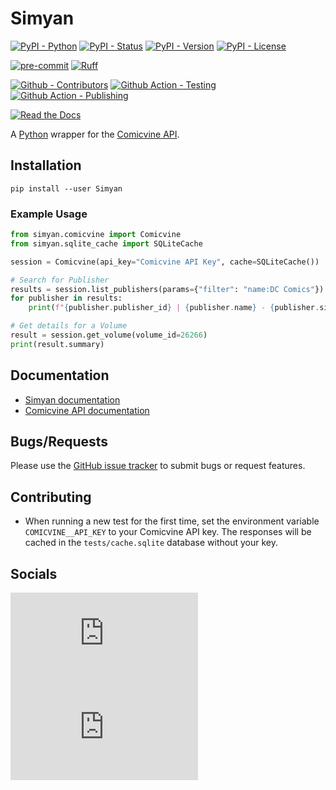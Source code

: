 # Simyan

[![PyPI - Python](https://img.shields.io/pypi/pyversions/Simyan.svg?logo=Python&label=Python&style=flat-square)](https://pypi.python.org/pypi/Simyan/)
[![PyPI - Status](https://img.shields.io/pypi/status/Simyan.svg?logo=Python&label=Status&style=flat-square)](https://pypi.python.org/pypi/Simyan/)
[![PyPI - Version](https://img.shields.io/pypi/v/Simyan.svg?logo=Python&label=Version&style=flat-square)](https://pypi.python.org/pypi/Simyan/)
[![PyPI - License](https://img.shields.io/pypi/l/Simyan.svg?logo=Python&label=License&style=flat-square)](https://opensource.org/licenses/GPL-3.0)

[![pre-commit](https://img.shields.io/badge/pre--commit-enabled-brightgreen?logo=pre-commit&style=flat-square)](https://github.com/pre-commit/pre-commit)
[![Ruff](https://img.shields.io/badge/ruff-enabled-brightgreen?logo=ruff&style=flat-square)](https://github.com/astral-sh/ruff)

[![Github - Contributors](https://img.shields.io/github/contributors/Metron-Project/Simyan.svg?logo=Github&label=Contributors&style=flat-square)](https://github.com/Metron-Project/Simyan/graphs/contributors)
[![Github Action - Testing](https://img.shields.io/github/actions/workflow/status/Metron-Project/Simyan/testing.yaml?branch=main&logo=Github&label=Testing&style=flat-square)](https://github.com/Metron-Project/Simyan/actions/workflows/testing.yaml)
[![Github Action - Publishing](https://img.shields.io/github/actions/workflow/status/Metron-Project/Simyan/publishing.yaml?branch=main&logo=Github&label=Publishing&style=flat-square)](https://github.com/Metron-Project/Simyan/actions/workflows/publishing.yaml)

[![Read the Docs](https://img.shields.io/readthedocs/simyan?label=Read-the-Docs&logo=Read-the-Docs&style=flat-square)](https://simyan.readthedocs.io/en/stable)

A [Python](https://www.python.org/) wrapper for the [Comicvine API](https://comicvine.gamespot.com/api/).

## Installation

```console
pip install --user Simyan
```

### Example Usage

```python
from simyan.comicvine import Comicvine
from simyan.sqlite_cache import SQLiteCache

session = Comicvine(api_key="Comicvine API Key", cache=SQLiteCache())

# Search for Publisher
results = session.list_publishers(params={"filter": "name:DC Comics"})
for publisher in results:
    print(f"{publisher.publisher_id} | {publisher.name} - {publisher.site_url}")

# Get details for a Volume
result = session.get_volume(volume_id=26266)
print(result.summary)
```

## Documentation

- [Simyan documentation](https://simyan.readthedocs.io/en/stable)
- [Comicvine API documentation](https://comicvine.gamespot.com/api/documentation)

## Bugs/Requests

Please use the [GitHub issue tracker](https://github.com/Metron-Project/Simyan/issues) to submit bugs or request features.

## Contributing

- When running a new test for the first time, set the environment variable `COMICVINE__API_KEY` to your Comicvine API key.
  The responses will be cached in the `tests/cache.sqlite` database without your key.

## Socials

[![Social - Matrix](https://img.shields.io/matrix/metron-general:matrix.org?label=Metron%20General&logo=matrix&style=for-the-badge)](https://matrix.to/#/#metron-general:matrix.org)
[![Social - Matrix](https://img.shields.io/matrix/metron-devel:matrix.org?label=Metron%20Development&logo=matrix&style=for-the-badge)](https://matrix.to/#/#metron-development:matrix.org)
